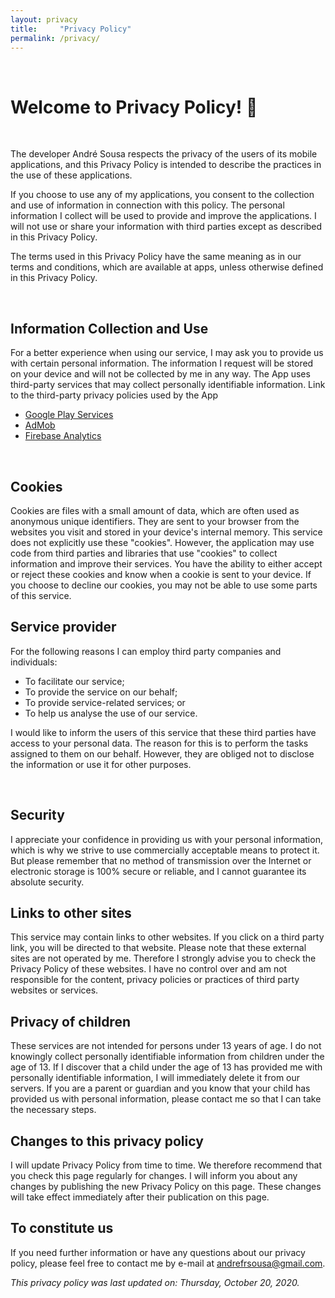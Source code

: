 ```yaml
---
layout: privacy
title:     "Privacy Policy"
permalink: /privacy/
---
```


<br/>

# Welcome to Privacy Policy! 👋

<br/>

The developer André Sousa respects the privacy of the users of its mobile applications, and this Privacy Policy is intended to describe the practices in the use of these applications. 

If you choose to use any of my applications, you consent to the collection and use of information in connection with this policy. The personal information I collect will be used to provide and improve the applications. I will not use or share your information with third parties except as described in this Privacy Policy.

The terms used in this Privacy Policy have the same meaning as in our terms and conditions, which are available at apps, unless otherwise defined in this Privacy Policy.

<br/>

## Information Collection and Use
For a better experience when using our service, I may ask you to provide us with certain personal information. The information I request will be stored on your device and will not be collected by me in any way.
The App uses third-party services that may collect personally identifiable information.
Link to the third-party privacy policies used by the App

- [<span class="blue">Google Play Services</span>](https://www.google.com/policies/privacy/)
- [<span class="blue">AdMob</span>](https://support.google.com/admob/answer/6128543?hl=en)
- [<span class="blue">Firebase Analytics</span>](https://firebase.google.com/policies/analytics)

<br/>

## Cookies

Cookies are files with a small amount of data, which are often used as anonymous unique identifiers. They are sent to your browser from the websites you visit and stored in your device's internal memory.
This service does not explicitly use these "cookies". However, the application may use code from third parties and libraries that use "cookies" to collect information and improve their services. You have the ability to either accept or reject these cookies and know when a cookie is sent to your device. If you choose to decline our cookies, you may not be able to use some parts of this service.
<br/>

## Service provider

For the following reasons I can employ third party companies and individuals:
- To facilitate our service;
- To provide the service on our behalf;
- To provide service-related services; or
- To help us analyse the use of our service.

I would like to inform the users of this service that these third parties have access to your personal data. The reason for this is to perform the tasks assigned to them on our behalf. However, they are obliged not to disclose the information or use it for other purposes.

<br/>

## Security
I appreciate your confidence in providing us with your personal information, which is why we strive to use commercially acceptable means to protect it. But please remember that no method of transmission over the Internet or electronic storage is 100% secure or reliable, and I cannot guarantee its absolute security.
<br/>

## Links to other sites
This service may contain links to other websites. If you click on a third party link, you will be directed to that website. Please note that these external sites are not operated by me. Therefore I strongly advise you to check the Privacy Policy of these websites. I have no control over and am not responsible for the content, privacy policies or practices of third party websites or services.
<br/>

## Privacy of children
These services are not intended for persons under 13 years of age. I do not knowingly collect personally identifiable information from children under the age of 13. If I discover that a child under the age of 13 has provided me with personally identifiable information, I will immediately delete it from our servers. If you are a parent or guardian and you know that your child has provided us with personal information, please contact me so that I can take the necessary steps.
<br/>

## Changes to this privacy policy
I will update Privacy Policy from time to time. We therefore recommend that you check this page regularly for changes. I will inform you about any changes by publishing the new Privacy Policy on this page. These changes will take effect immediately after their publication on this page.
<br/>

## To constitute us
If you need further information or have any questions about our privacy policy, please feel free to contact me by e-mail at [andrefrsousa@gmail.com](mailto:andrefrsousa@gmail.com).

*This privacy policy was last updated on: Thursday, October 20, 2020.*
